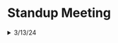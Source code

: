 <!--
Standup Template
<details>
  <summary>example/date/time</summary> 
   
  ## Name1
  ### Worked on:
  - [x] thing 1
  - [x] thing 2
  ### Will be working on:
  - [ ] something
  - [ ] something else
  ### Issues / Blockers:
  - everything
  - and nothing
  
  ## Name2 
  ### Worked on:
  - [x] thing 1
  - [x] thing 2
  ### Will be working on:
  - [ ] something
  - [ ] something else
  ### Issues / Blockers:
  - everything
  - and nothing
</details>

<details>
  <summary>next/date/time</summary>
</details>
-->

# Standup Meeting
<details>
  <summary>3/13/24</summary>

  ## Arthur
  ### Worked on:
  - [x] registering a new user
  ### Will be working on:
  - [ ] getting it to consistently build
  ### Issues / Blockers:
  - sometimes build fails

  ## Nabin
  ### Worked on:
  - [x] current weather
    got functionality mostly working
  ### Will be working on:
  - [ ] day-night display
  - improving design
  ### Issues / Blockers:
  - no blockers

  ## Michael
  ### Worked on:
  - [x] logging in an existing user
  ### Will be working on:
  - [ ] improving style
  - translating template JS file to TS
  ### Issues / Blockers:
  - no blockers

  ## Jessirae
  ### Worked on:
  - [x] understanding Toasted
  ### Will be working on:
  - [ ] Weather Widgets
  ### Issues / Blockers:
  - no blockers

  ## Hemanta
  ### Worked on:
  ### Will be working on:
  - [ ] Air Pollution
  ### Issues / Blockers:
  - no blockers

  ## Abdel
  ### Worked on:
  ### Will be working on:
  - [ ] Weather Widgets
  ### Issues / Blockers:
  - no blockers

  ## Chris
  ### Worked on:
  - [x] front end skeleton
  ### Will be working on:
  - [ ] integrating components
  ### Issues / Blockers:
  - no blockers
</details>

